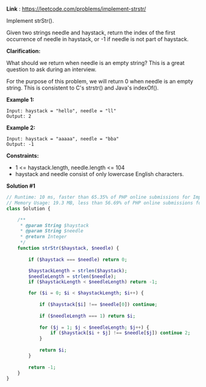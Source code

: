 **Link** : https://leetcode.com/problems/implement-strstr/

Implement strStr().

Given two strings needle and haystack, return the index of the first occurrence of needle in haystack, or -1 if needle is not part of haystack.

**Clarification:**

What should we return when needle is an empty string? This is a great question to ask during an interview.

For the purpose of this problem, we will return 0 when needle is an empty string. This is consistent to C's strstr() and Java's indexOf().

 

**Example 1:**
```text
Input: haystack = "hello", needle = "ll"
Output: 2
```

**Example 2:**
```text
Input: haystack = "aaaaa", needle = "bba"
Output: -1
```

**Constraints:**
- 1 <= haystack.length, needle.length <= 104
- haystack and needle consist of only lowercase English characters.

**Solution #1**
```php
// Runtime: 10 ms, faster than 65.35% of PHP online submissions for Implement strStr().
// Memory Usage: 19.3 MB, less than 56.69% of PHP online submissions for Implement strStr().
class Solution {

    /**
     * @param String $haystack
     * @param String $needle
     * @return Integer
     */
    function strStr($haystack, $needle) {
        
        if ($haystack === $needle) return 0;

        $haystackLength = strlen($haystack);
        $needleLength = strlen($needle);
        if ($haystackLength < $needleLength) return -1;

        for ($i = 0; $i < $haystackLength; $i++) {
            
            if ($haystack[$i] !== $needle[0]) continue;
            
            if ($needleLength === 1) return $i;
            
            for ($j = 1; $j < $needleLength; $j++) {
                if ($haystack[$i + $j] !== $needle[$j]) continue 2;                
            }
            
            return $i;
        }
        
        return -1;
    }
}
```
